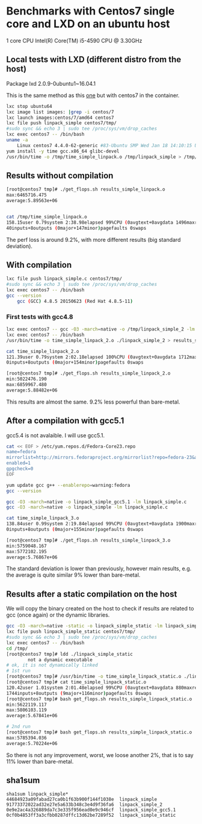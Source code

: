 # Benchmarks with Centos7 single core and LXD on an ubuntu host

1 core CPU Intel(R) Core(TM) i5-4590 CPU @ 3.30GHz

## Local tests with LXD (different distro from the host)

Package lxd 2.0.9-0ubuntu1~16.04.1

This is the same method as this [one](lxd_ubuntu16_single_core.md) but with centos7 in the container.

```bash
lxc stop ubuntu64
lxc image list images: |grep -i centos/7
lxc launch images:centos/7/amd64 centos7
lxc file push linpack_simple centos7/tmp/
#sudo sync && echo 3 | sudo tee /proc/sys/vm/drop_caches
lxc exec centos7 -- /bin/bash
uname -a
    Linux centos7 4.4.0-62-generic #83-Ubuntu SMP Wed Jan 18 14:10:15 UTC 2017 x86_64 x86_64 x86_64 GNU/Linux
yum install -y time gcc.x86_64 glibc-devel
/usr/bin/time -o /tmp/time_simple_linpack.o /tmp/linpack_simple > /tmp/results_simple_linpack.o
```

## Results without compilation


```bash
[root@centos7 tmp]# ./get_flops.sh results_simple_linpack.o                                                        min:5461333.333
max:6465716.475
average:5.89563e+06


cat /tmp/time_simple_linpack.o
158.15user 0.79system 2:38.98elapsed 99%CPU (0avgtext+0avgdata 1496maxresident)k
40inputs+8outputs (0major+147minor)pagefaults 0swaps
```

The perf loss is around 9.2%, with more different results (big standard deviation).



## With compilation

```bash
lxc file push linpack_simple.c centos7/tmp/
#sudo sync && echo 3 | sudo tee /proc/sys/vm/drop_caches
lxc exec centos7 -- /bin/bash
gcc --version
    gcc (GCC) 4.8.5 20150623 (Red Hat 4.8.5-11)
```


### First tests with gcc4.8

```bash
lxc exec centos7 -- gcc -O3 -march=native -o /tmp/linpack_simple_2 -lm /tmp/linpack_simple.c
lxc exec centos7 -- /bin/bash
/usr/bin/time -o time_simple_linpack_2.o ./linpack_simple_2 > results_simple_linpack_2.o

cat time_simple_linpack_2.o
121.39user 0.79system 2:02.18elapsed 100%CPU (0avgtext+0avgdata 1712maxresident)k
0inputs+8outputs (0major+154minor)pagefaults 0swaps

[root@centos7 tmp]# ./get_flops.sh results_simple_linpack_2.o
min:5022476.190
max:6859967.480
average:5.88482e+06
```

This results are almost the same. 9.2% less powerful than bare-metal.


## After a compilation with gcc5.1

gcc5.4 is not avalaible. I will use gcc5.1.

```bash
cat << EOF > /etc/yum.repos.d/Fedora-Core23.repo                                                [warning:fedora]
name=fedora
mirrorlist=http://mirrors.fedoraproject.org/mirrorlist?repo=fedora-23&arch=\$basearch
enabled=1
gpgcheck=0
EOF

yum update gcc g++ --enablerepo=warning:fedora
gcc --version
```

```bash
gcc -O3 -march=native -o linpack_simple_gcc5.1 -lm linpack_simple.c
gcc -O3 -march=native -o linpack_simple -lm linpack_simple.c

cat time_simple_linpack_3.o
138.84user 0.99system 2:19.84elapsed 99%CPU (0avgtext+0avgdata 1900maxresident)k
0inputs+8outputs (0major+155minor)pagefaults 0swaps
```

```bash
[root@centos7 tmp]# ./get_flops.sh results_simple_linpack_3.o
min:5759048.167
max:5772102.195
average:5.76867e+06
```

The standard deviation is lower than previously, however main results, e.g. the average is quite similar 9% lower than bare-metal.


## Results after a static compilation on the host

We will copy the binary created on the host to check if results are related to gcc (once again) or the dynamic libraries.

```bash
gcc -O3 -march=native -static -o linpack_simple_static -lm linpack_simple.c
lxc file push linpack_simple_static centos7/tmp/
#sudo sync && echo 3 | sudo tee /proc/sys/vm/drop_caches
lxc exec centos7 -- /bin/bash
cd /tmp/
[root@centos7 tmp]# ldd ./linpack_simple_static
        not a dynamic executable
# ok, it is not dynamically linked
# 1st run
[root@centos7 tmp]# /usr/bin/time -o time_simple_linpack_static.o ./linpack_simple_static > results_simple_linpack_static.o
[root@centos7 tmp]# cat time_simple_linpack_static.o
120.42user 1.01system 2:01.48elapsed 99%CPU (0avgtext+0avgdata 880maxresident)k
1744inputs+8outputs (9major+116minor)pagefaults 0swaps
[root@centos7 tmp]# bash get_flops.sh results_simple_linpack_static.o
min:5622119.117
max:5806103.119
average:5.67841e+06

# 2nd run
[root@centos7 tmp]# bash get_flops.sh results_simple_linpack_static.o                                              min:5649006.492
max:5785394.036
average:5.70224e+06

```

So there is not any improvement, worst, we loose another 2%, that is to say 11% lower than bare-metal.

## sha1sum

```binaries
sha1sum linpack_simple*
44684923a09fabad27ca0b1f63b900f144f1038e  linpack_simple
91773372022ad32e27e5a633b348c3e4d9f36fa6  linpack_simple_2
0e9e2ac4a326889da7c3e335f956ead0e9c946cf  linpack_simple_gcc5.1
0cf0b4853ff3a3cfbb0287dffc13d62be7289f52  linpack_simple_static
```
